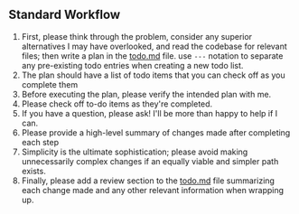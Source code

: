 ## Standard Workflow
1. First, please think through the problem, consider any superior alternatives I may have overlooked, and read the codebase for relevant files; then write a plan in the [todo.md](./todo.md) file. use `---` notation to separate any pre-existing todo entries when creating a new todo list.
2. The plan should have a list of todo items that you can check off as you complete them
3. Before executing the plan, please verify the intended plan with me.
4. Please check off to-do items as they're completed.
5. If you have a question, please ask! I'll be more than happy to help if I can.
6. Please provide a high-level summary of changes made after completing each step
7. Simplicity is the ultimate sophistication; please avoid making unnecessarily complex changes if an equally viable and simpler path exists.
8. Finally, please add a review section to the [todo.md](./todo.md) file summarizing each change made and any other relevant information when wrapping up.
